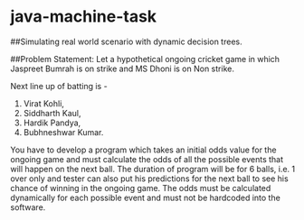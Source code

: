 # java-machine-task
##Simulating real world scenario with dynamic decision trees. 

##Problem Statement:
Let a hypothetical ongoing cricket game in which Jaspreet Bumrah is on strike and MS Dhoni is on Non strike. 

Next line up of batting is - 

1. Virat Kohli, 
2. Siddharth Kaul, 
3. Hardik Pandya, 
4. Bubhneshwar Kumar. 

You have to develop a program which takes an initial odds value for the ongoing game and must calculate the odds of all the possible events that will happen on the next ball. The duration of program will be for 6 balls, i.e. 1 over only and tester can also put his predictions for the next ball to see his chance of winning in the ongoing game. The odds must be calculated dynamically for each possible event and must not be hardcoded into the software.
